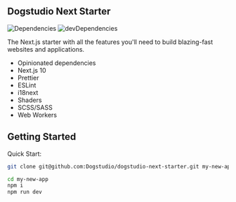 ## Dogstudio Next Starter

![Dependencies](https://david-dm.org/Dogstudio/dogstudio-next-starter/status.svg) ![devDependencies](https://david-dm.org/Dogstudio/dogstudio-next-starter/dev-status.svg)

The Next.js starter with all the features you'll need to build blazing-fast websites and applications.

- Opinionated dependencies
- Next.js 10
- Prettier
- ESLint
- i18next
- Shaders
- SCSS/SASS
- Web Workers

## Getting Started

Quick Start:

```bash
git clone git@github.com:Dogstudio/dogstudio-next-starter.git my-new-app
```

```bash
cd my-new-app
npm i
npm run dev
```
